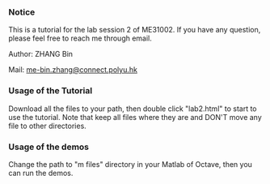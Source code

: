 ### Notice
This is a tutorial for the lab session 2 of ME31002. If you have any question, please feel free
to reach me through email.

Author: ZHANG Bin

Mail: me-bin.zhang@connect.polyu.hk
### Usage of the Tutorial
Download all the files to your path, then double click "lab2.html" to start to use the tutorial.
Note that keep all files where they are and DON'T move any file to other directories.

### Usage of the demos
Change the path to "m files" directory in your Matlab of Octave, then you
can run the demos.
